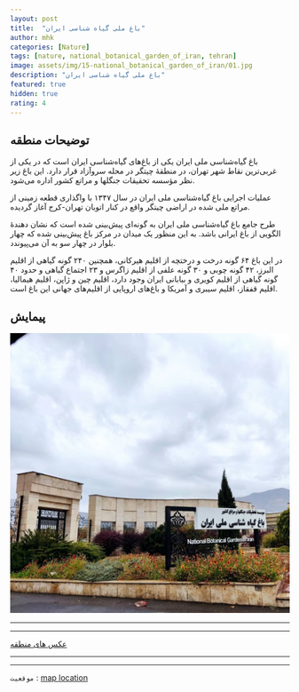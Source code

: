 ```yaml
---
layout: post
title:  "باغ ملی گیاه شناسی ایران"
author: mhk
categories: [Nature]
tags: [nature, national_botanical_garden_of_iran, tehran]
image: assets/img/15-national_botanical_garden_of_iran/01.jpg
description: "باغ ملی گیاه شناسی ایران"
featured: true
hidden: true
rating: 4
---
```


## توضیحات منطقه
باغ گیاه‌شناسی ملی ایران یکی از باغ‌های گیاه‌شناسی ایران است که در یکی از غربی‌ترین نقاط شهر تهران، در منطقهٔ چیتگر در محله سروآزاد قرار دارد. این باغ زیر نظر مؤسسه تحقیقات جنگلها و مراتع کشور اداره می‌شود.  

عملیات اجرایی باغ گیاه‌شناسی ملی ایران در سال ۱۳۴۷ با واگذاری قطعه زمینی از مراتع ملی شده در اراضی چیتگر واقع در کنار اتوبان تهران-کرج آغاز گردیده.  

طرح جامع باغ گیاه‌شناسی ملی ایران به گونه‌ای پیش‌بینی شده است که نشان دهندهٔ الگویی از باغ ایرانی باشد. به این منظور یک میدان در مرکز باغ پیش‌بینی شده که چهار بلوار در چهار سو به آن می‌پیوندد.  

در این باغ ۶۴ گونه درخت و درختچه از اقلیم هیرکانی، همچنین ۲۴۰ گونه گیاهی از اقلیم البرز، ۴۲ گونه چوبی و ۳۰ گونه علفی از اقلیم زاگرس و ۲۳ اجتماع گیاهی و حدود ۴۰ گونه گیاهی از اقلیم کویری و بیابانی ایران وجود دارد، اقلیم چین و ژاپن، اقلیم هیمالیا، اقلیم قفقاز، اقلیم سیبری و آمریکا و باغ‌های اروپایی از اقلیم‌های جهانی این باغ است.  

## پیمایش


<p align="center">
  <img src="/assets/img/15-national_botanical_garden_of_iran/02.jpg" alt="mhkarami97" width="600" />
</p>


---
---

[عکس های منطقه](https://www.instagram.com/p/CV5ouGEIUPD/)  

---
---

`موقعیت` : [map location](https://www.google.com/maps/place/National+Botanical+Garden+of+Iran/@35.7390004,51.1740072,15z/data=!4m2!3m1!1s0x0:0x32aa2ece7e512d56?sa=X&ved=2ahUKEwiC_uOC_of0AhWJbsAKHWqYAfsQ_BJ6BAhcEAU)